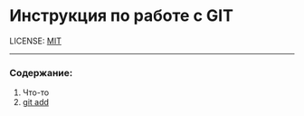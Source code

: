 # Инструкция по работе с GIT

LICENSE: [MIT](license.md%20)

---

### Содержание:
1. Что-то
2. [git add](./add.md
)

